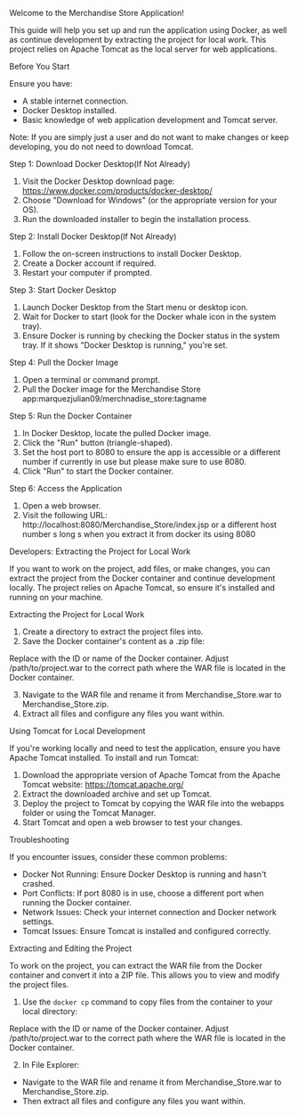 Welcome to the Merchandise Store Application!

This guide will help you set up and run the application using Docker, as well as continue development by extracting the project for local work. This project relies on Apache Tomcat as the local server for web applications.

Before You Start

Ensure you have:
- A stable internet connection.
- Docker Desktop installed.
- Basic knowledge of web application development and Tomcat server.

Note: If you are simply just a user and do not want to make changes or keep developing, you do not need to download Tomcat.

Step 1: Download Docker Desktop(If Not Already)

1. Visit the Docker Desktop download page: https://www.docker.com/products/docker-desktop/
2. Choose "Download for Windows" (or the appropriate version for your OS).
3. Run the downloaded installer to begin the installation process.

Step 2: Install Docker Desktop(If Not Already)

1. Follow the on-screen instructions to install Docker Desktop.
2. Create a Docker account if required.
3. Restart your computer if prompted.

Step 3: Start Docker Desktop

1. Launch Docker Desktop from the Start menu or desktop icon.
2. Wait for Docker to start (look for the Docker whale icon in the system tray).
3. Ensure Docker is running by checking the Docker status in the system tray. If it shows "Docker Desktop is running," you're set.

Step 4: Pull the Docker Image

1. Open a terminal or command prompt.
2. Pull the Docker image for the Merchandise Store app:marquezjulian09/merchnadise_store:tagname

Step 5: Run the Docker Container

1. In Docker Desktop, locate the pulled Docker image.
2. Click the "Run" button (triangle-shaped).
3. Set the host port to 8080 to ensure the app is accessible or a different number if currently in use but please make sure to use 8080.
4. Click "Run" to start the Docker container.

Step 6: Access the Application

1. Open a web browser.
2. Visit the following URL: http://localhost:8080/Merchandise_Store/index.jsp or a different host number s long s when you extract it from docker its using 8080

Developers: Extracting the Project for Local Work

If you want to work on the project, add files, or make changes, you can extract the project from the Docker container and continue development locally. The project relies on Apache Tomcat, so ensure it's installed and running on your machine.

Extracting the Project for Local Work

1. Create a directory to extract the project files into.
2. Save the Docker container's content as a .zip file:

Replace <container-id> with the ID or name of the Docker container.
Adjust /path/to/project.war to the correct path where the WAR file is located in the Docker container.

3. Navigate to the WAR file and rename it from Merchandise_Store.war to Merchandise_Store.zip.
4. Extract all files and configure any files you want within.

Using Tomcat for Local Development

If you're working locally and need to test the application, ensure you have Apache Tomcat installed. To install and run Tomcat:

1. Download the appropriate version of Apache Tomcat from the Apache Tomcat website: https://tomcat.apache.org/
2. Extract the downloaded archive and set up Tomcat.
3. Deploy the project to Tomcat by copying the WAR file into the webapps folder or using the Tomcat Manager.
4. Start Tomcat and open a web browser to test your changes.

Troubleshooting

If you encounter issues, consider these common problems:

- Docker Not Running: Ensure Docker Desktop is running and hasn't crashed.
- Port Conflicts: If port 8080 is in use, choose a different port when running the Docker container.
- Network Issues: Check your internet connection and Docker network settings.
- Tomcat Issues: Ensure Tomcat is installed and configured correctly.

Extracting and Editing the Project

To work on the project, you can extract the WAR file from the Docker container and convert it into a ZIP file. This allows you to view and modify the project files.

1. Use the `docker cp` command to copy files from the container to your local directory:

Replace <container-id> with the ID or name of the Docker container.
Adjust /path/to/project.war to the correct path where the WAR file is located in the Docker container.

2. In File Explorer:
- Navigate to the WAR file and rename it from Merchandise_Store.war to Merchandise_Store.zip.
- Then extract all files and configure any files you want within.



